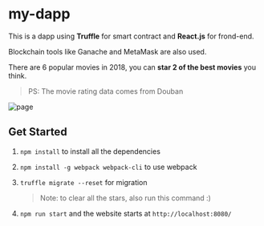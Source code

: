 # my-dapp

This is a dapp using **Truffle** for smart contract and **React.js** for frond-end.

Blockchain tools like Ganache and MetaMask are also used.

There are 6 popular movies in 2018, you can **star 2 of the best movies** you think.

> PS: The movie rating data comes from Douban



![page](https://i.loli.net/2019/01/15/5c3cc5993c164.jpg)



## Get Started

1. `npm install`  to install all the dependencies

2.  `npm install -g webpack webpack-cli`  to use webpack

3. `truffle migrate --reset`  for migration

   > Note: to clear all the stars, also run this command :)

4. `npm run start` and the website starts at `http://localhost:8080/`

